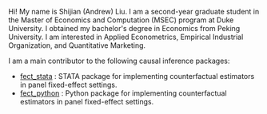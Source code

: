 Hi! My name is Shijian (Andrew) Liu. I am a second-year graduate student in the Master of Economics and Computation (MSEC) program at Duke University. I obtained my bachelor's degree in Economics from Peking University. I am interested in Applied Econometrics, Empirical Industrial Organization, and Quantitative Marketing.

I am a main contributor to the following causal inference packages:
* [fect_stata](https://github.com/xuyiqing/fect_stata) : STATA package for implementing counterfactual estimators in panel fixed-effect settings.
* [fect_python](https://github.com/xuyiqing/fect_python) : Python package for implementing counterfactual estimators in panel fixed-effect settings.
